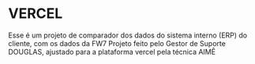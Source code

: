 # VERCEL 
Esse é um projeto de comparador dos dados do sistema interno (ERP) do cliente, com os dados da FW7
Projeto feito pelo Gestor de Suporte DOUGLAS, ajustado para a plataforma vercel pela técnica AIMÊ